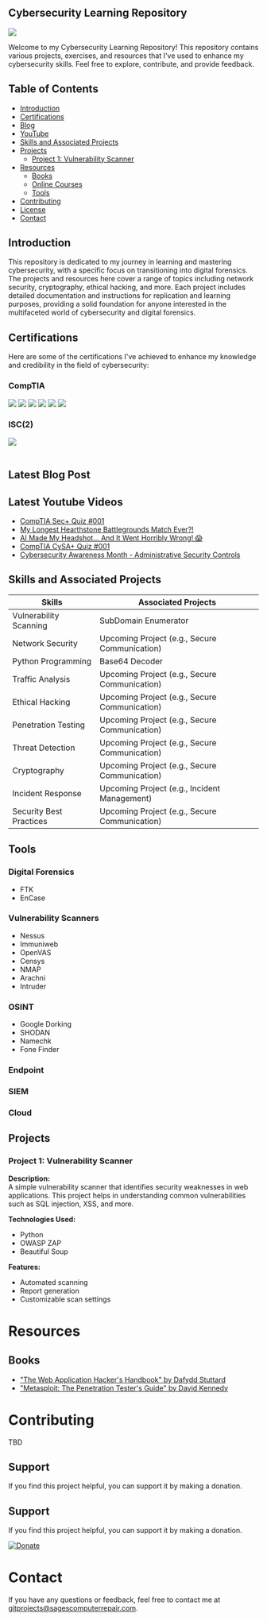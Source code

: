 ## Cybersecurity Learning Repository
<a href="https://www.linkedin.com/in/sagenclements/"><img src="https://img.shields.io/badge/LinkedIn-Connect-blue?logo=linkedin&style=flat-square"/></a>

Welcome to my Cybersecurity Learning Repository! This repository contains various projects, exercises, and resources that I've used to enhance my cybersecurity skills. Feel free to explore, contribute, and provide feedback.

## Table of Contents

- [Introduction](#introduction)
- [Certifications](#certifications)
- [Blog](#latest-blog-post)
- [YouTube](#latest-youtube-videos)
- [Skills and Associated Projects](#skills-and-associated-projects)
- [Projects](#projects)
  - [Project 1: Vulnerability Scanner](#project-1-vulnerability-scanner)
- [Resources](#resources)
  - [Books](#books)
  - [Online Courses](#online-courses)
  - [Tools](#tools)
- [Contributing](#contributing)
- [License](#license)
- [Contact](#contact)

## Introduction

This repository is dedicated to my journey in learning and mastering cybersecurity, with a specific focus on transitioning into digital forensics. The projects and resources here cover a range of topics including network security, cryptography, ethical hacking, and more. Each project includes detailed documentation and instructions for replication and learning purposes, providing a solid foundation for anyone interested in the multifaceted world of cybersecurity and digital forensics.

## Certifications

Here are some of the certifications I've achieved to enhance my knowledge and credibility in the field of cybersecurity: <br>
### CompTIA<br>
<div>
  <img src="https://img.shields.io/badge/Sec%2B-Security%2B-red"/>
  <img src="https://img.shields.io/badge/CySa%2B-Cybersecurity%20Analyst%2B-red"/>
  <img src="https://img.shields.io/badge/PenTest%2B-Penetration%20Testing%2B-red"/>
  <img src="https://img.shields.io/badge/Project%2B-Project%20Management%2B-red"/>
  <img src="https://img.shields.io/badge/Net%2B-Network%2B-red"/>
  <img src="https://img.shields.io/badge/A%2B-IT%20Technician%2B-red"/>
</div>

### ISC(2)<br>
<div>
    <img src="https://img.shields.io/badge/CISSP-Certified%20Information%20Systems%20Security%20Professional-blue" /><br><br>
</div>

## Latest Blog Post
<!-- SKIT-BLOG:START -->
<!-- SKIT-BLOG:START -->

## Latest Youtube Videos
<!-- YOUTUBE-VIDEOS-LIST:START -->
- [CompTIA Sec+ Quiz #001](https://www.youtube.com/watch?v=AAywf25jEcM)
- [My Longest Hearthstone Battlegrounds Match Ever?!](https://www.youtube.com/watch?v=q8E4uGI-OPM)
- [AI Made My Headshot… And It Went Horribly Wrong! 😱](https://www.youtube.com/watch?v=Ehs_8zKMdNM)
- [CompTIA CySA+ Quiz #001](https://www.youtube.com/watch?v=cbVQJb2HhhE)
- [Cybersecurity Awareness Month - Administrative Security Controls](https://www.youtube.com/watch?v=ABrXBtDepmU)
<!-- YOUTUBE-VIDEOS-LIST:END -->

## Skills and Associated Projects

| Skills                | Associated Projects                        |
|-----------------------|--------------------------------------------|
| Vulnerability Scanning| SubDomain Enumerator |
| Network Security      | Upcoming Project (e.g., Secure Communication) |
| Python Programming    | Base64 Decoder |
| Traffic Analysis      | Upcoming Project (e.g., Secure Communication) |
| Ethical Hacking       | Upcoming Project (e.g., Secure Communication) |
| Penetration Testing   | Upcoming Project (e.g., Secure Communication) |
| Threat Detection      | Upcoming Project (e.g., Secure Communication) |
| Cryptography          | Upcoming Project (e.g., Secure Communication) |
| Incident Response     | Upcoming Project (e.g., Incident Management) |
| Security Best Practices| Upcoming Project (e.g., Secure Communication) |

## Tools
### Digital Forensics
- FTK
- EnCase
### Vulnerability Scanners
- Nessus
- Immuniweb
- OpenVAS
- Censys
- NMAP
- Arachni
- Intruder
### OSINT
- Google Dorking
- SHODAN
- Namechk
- Fone Finder
### Endpoint
### SIEM
### Cloud

## Projects

### Project 1: Vulnerability Scanner

**Description:**  
A simple vulnerability scanner that identifies security weaknesses in web applications. This project helps in understanding common vulnerabilities such as SQL injection, XSS, and more.

**Technologies Used:**
- Python
- OWASP ZAP
- Beautiful Soup

**Features:**
- Automated scanning
- Report generation
- Customizable scan settings

# Resources
## Books
- <a href="https://amzn.to/44T5r9X">"The Web Application Hacker's Handbook" by Dafydd Stuttard </a>
- <a href="https://amzn.to/44T5r9X">"Metasploit: The Penetration Tester's Guide" by David Kennedy </a>

# Contributing
TBD

## Support

If you find this project helpful, you can support it by making a donation.

## Support

If you find this project helpful, you can support it by making a donation.

[![Donate](https://www.paypalobjects.com/en_US/i/btn/btn_donate_SM.gif)](https://www.paypal.com/donate?hosted_button_id=GLWXX9PDKAJ6G)



# Contact
If you have any questions or feedback, feel free to contact me at gitprojects@sagescomputerrepair.com.


